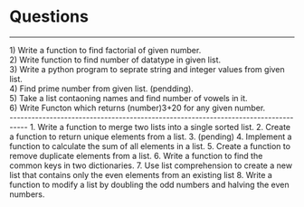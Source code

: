 # Questions
<hr>
1) Write a function to find factorial of given number.                            <br>
2) Write function to find number of datatype in given list.                       <br>
3) Write a python program to seprate string and integer values from given list.   <br>
4) Find prime number from given list. (pendding).                                 <br>
5) Take a list contaoning names and find number of vowels in it.                  <br>
6) Write Functon which returns (number)3+20 for any given number.                 <br>
-----------------------------------------------------------------------------------
1. Write a function to merge two lists into a single sorted list.
2. Create a function to return unique elements from a list.
3. (pending)
4. Implement a function to calculate the sum of all elements in a list.
5. Create a function to remove duplicate elements from a list.
6. Write a function to find the common keys in two dictionaries.
7. Use list comprehension to create a new list that contains only the even elements from an existing list
8. Write a function to modify a list by doubling the odd numbers and halving the even numbers.
